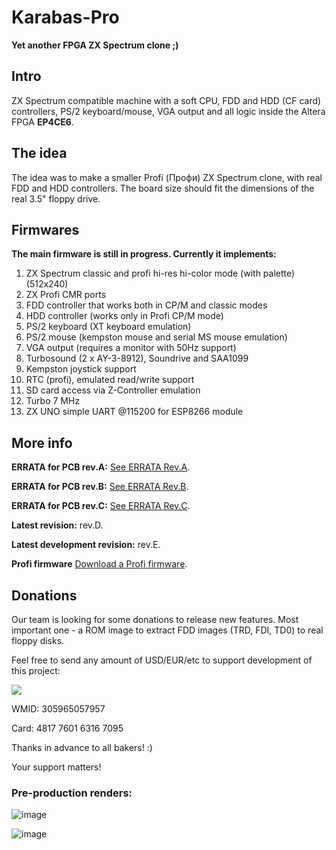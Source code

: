 # Karabas-Pro

**Yet another FPGA ZX Spectrum clone ;)**

## Intro

ZX Spectrum compatible machine with a soft CPU, FDD and HDD (CF card) controllers, PS/2 keyboard/mouse, VGA output and all logic inside the Altera FPGA **EP4CE6**.

## The idea

The idea was to make a smaller Profi (Профи) ZX Spectrum clone, with real FDD and HDD controllers. The board size should fit the dimensions of the real 3.5" floppy drive. 

## Firmwares

**The main firmware is still in progress. Currently it implements:**

1) ZX Spectrum classic and profi hi-res hi-color mode (with palette) (512x240)
2) ZX Profi CMR ports
3) FDD controller that works both in CP/M and classic modes
4) HDD controller (works only in Profi CP/M mode)
5) PS/2 keyboard (XT keyboard emulation)
6) PS/2 mouse (kempston mouse and serial MS mouse emulation)
7) VGA output (requires a monitor with 50Hz support)
8) Turbosound (2 x AY-3-8912), Soundrive and SAA1099
9) Kempston joystick support
10) RTC (profi), emulated read/write support
11) SD card access via Z-Controller emulation
12) Turbo 7 MHz
13) ZX UNO simple UART @115200 for ESP8266 module

## More info

**ERRATA for PCB rev.A:** [See ERRATA Rev.A](https://github.com/andykarpov/karabas-pro/blob/master/ERRATA-REVA.md).

**ERRATA for PCB rev.B:** [See ERRATA Rev.B](https://github.com/andykarpov/karabas-pro/blob/master/ERRATA-REVB.md).

**ERRATA for PCB rev.С:** [See ERRATA Rev.С](https://github.com/andykarpov/karabas-pro/blob/master/ERRATA-REVC.md).

**Latest revision:** rev.D.

**Latest development revision:** rev.E.

**Profi firmware** [Download a Profi firmware](https://github.com/andykarpov/karabas-pro/tree/master/firmware/releases/profi).

## Donations

Our team is looking for some donations to release new features.
Most important one - a ROM image to extract FDD images (TRD, FDI, TD0) to real floppy disks.

Feel free to send any amount of USD/EUR/etc to support development of this project:

[![](https://www.paypalobjects.com/en_US/i/btn/btn_donateCC_LG.gif)](https://paypal.me/dexius?locale.x=ru_RU)

WMID: 305965057957

Card: 4817 7601 6316 7095

Thanks in advance to all bakers! :)

Your support matters!

### Pre-production renders:

![image](https://github.com/andykarpov/karabas-pro/raw/master/docs/photos/karabas-pro-revD-top.png)

![image](https://github.com/andykarpov/karabas-pro/raw/master/docs/photos/karabas-pro-revD-bot.png)

